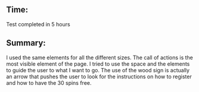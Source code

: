 
## Time:
Test completed in 5 hours

## Summary:
I used the same elements for all the different sizes. 
The call of actions is the most visible element of the page. 
I tried to use the space and the elements to guide the user to what I want to go.
The use of the wood sign is actually an arrow that pushes the user to look for the instructions
 on how to register and how to have the 30 spins free.